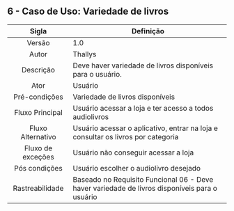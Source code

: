 ## 6 - Caso de Uso: Variedade de livros

|       Sigla       |                                                Definição                                                |
| :---------------: | ----------------------------------------------------------------------------------------------------- |
|      Versão       |                                      1.0                                        |
|       Autor       |                                    Thallys                                      |
|     Descrição     |           Deve haver variedade de livros disponíveis para o usuário.            |
|       Ator        |                                    Usuário                                      |
|   Pré-condições   |                        Variedade de livros disponíveis                          |
|  Fluxo Principal  |            Usuário acessar a loja e ter acesso a todos audiolivros              |
| Fluxo Alternativo |Usuário acessar o aplicativo, entrar na loja e consultar os livros por categoria |
| Fluxo de exceções |                      Usuário não conseguir acessar a loja                       |
|   Pós condições   |                     Usuário escolher o audiolivro desejado                      |
|  Rastreabilidade  |                      Baseado no Requisito Funcional 06 - Deve haver variedade de livros disponíveis para o usuário                        |
